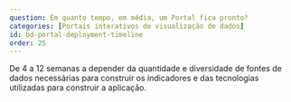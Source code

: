 ```yaml
---
question: Em quanto tempo, em média, um Portal fica pronto?
categories: [Portais interativos de visualização de dados]
id: bd-portal-deployment-timeline
order: 25
---
```


De 4 a 12 semanas a depender da quantidade e diversidade de fontes de dados necessárias para construir os indicadores e das tecnologias utilizadas para construir a aplicação. 
